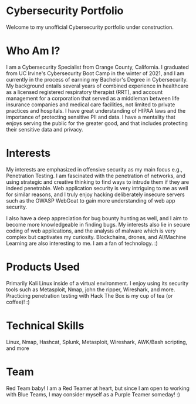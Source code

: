 # Cybersecurity Portfolio

Welcome to my unofficial Cybersecurity portfolio under construction. 

# Who Am I?
I am a Cybersecurity Specialist from Orange County, California. I graduated from UC Irvine's
Cybersecurity Boot Camp in the winter of 2021, and I am currently in the process of earning my Bachelor's Degree in Cybersecurity. My background entails several years of combined experience in healthcare as a licensed registered respiratory therapist (RRT), and account management for a corporation that served as a middleman between life insurance companies and medical care facilities, not limited to private practices and hospitals. I have great
understanding of HIPAA laws and the importance of protecting sensitive PII and data. I have
a mentality that enjoys serving the public for the greater good, and that includes protecting their sensitive data and privacy.

# Interests
My interests are emphasized in offensive security as my main focus e.g., Penetration Testing. I am fascinated with the penetration of networks, and using strategic and creative thinking to find ways to intrude them if they are indeed penetrable. Web application security is very intriguing to me as well for similar reasons, and I truly enjoy hacking deliberately insecure servers such as the OWASP WebGoat to gain more understanding of web app security. 

I also have a deep appreciation for bug bounty hunting as well, and I aim to become more knowledgeable in finding bugs. My interests also lie in secure coding of web applications, and the analysis of malware which is very complex but captivates my curiosity. Blockchains, drones, and AI/Machine Learning are also interesting to me. I am a fan of technology. :)

# Products Used
Primarily Kali Linux inside of a virtual environment. I enjoy using its security tools such as Metasploit, Nmap, john the ripper, Wireshark, and more. Practicing penetration testing
with Hack The Box is my cup of tea (or coffee)! :)

# Technical Skills
Linux, Nmap, Hashcat, Splunk, Metasploit, Wireshark, AWK/Bash scripting, and more

# Team
Red Team baby! I am a Red Teamer at heart, but since I am open to working with Blue Teams,
I may consider myself as a Purple Teamer someday! :)